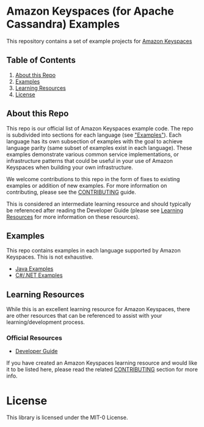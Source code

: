 # Amazon Keyspaces (for Apache Cassandra) Examples

This repository contains a set of example projects for [Amazon Keyspaces](https://docs.aws.amazon.com/keyspaces/latest/devguide/what-is-keyspaces.html)

## Table of Contents
1. [About this Repo](#About)
2. [Examples](#Examples)
3. [Learning Resources](#Learning)
4. [License](#License)


## About this Repo <a name="About"></a>
This repo is our official list of Amazon Keyspaces example code. The repo is subdivided into sections for each language (see ["Examples"](#Examples)). Each language has its own subsection of examples with the goal to achieve language parity (same subset of examples exist in each language). These examples demonstrate various common service implementations, or infrastructure patterns that could be useful in your use of Amazon Keyspaces when building your own infrastructure.

We welcome contributions to this repo in the form of fixes to existing examples or addition of new examples. For more information on contributing, please see the [CONTRIBUTING](https://github.com/aws-samples/aws-keyspaces-examples/tree/master/CONTRIBUTING.md) guide.

This is considered an intermediate learning resource and should typically be referenced after reading the Developer Guide (please see [Learning Resources](#Learning) for more information on these resources).


## Examples <a name="Examples"></a>
This repo contains examples in each language supported by Amazon Keyspaces. This is not exhaustive.

- [Java Examples](https://github.com/aws-samples/amazon-keyspaces-examples/tree/main/java)
- [C#/.NET Examples](https://github.com/aws-samples/amazon-keyspaces-examples/tree/main/dotnet)


## Learning Resources <a name="Learning"></a>
While this is an excellent learning resource for Amazon Keyspaces, there are other resources that can be referenced to assist with your learning/development process.

### Official Resources
- [Developer Guide](https://docs.aws.amazon.com/keyspaces/latest/devguide/what-is-keyspaces.html)

If you have created an Amazon Keyspaces learning resource and would like it to be listed here, please read the related [CONTRIBUTING](https://github.com/aws-samples/amazon-keyspaces-examples/blob/main/CONTRIBUTING.md) section for more info.



# License <a name="License"></a>

This library is licensed under the MIT-0 License.

